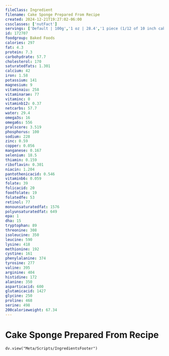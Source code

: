 ```yaml
---
fileClass: Ingredient
filename: Cake Sponge Prepared From Recipe
created: 2024-12-21T19:27:02-06:00
cssclasses: ['nutFact']
servings: ['Default | 100g','1 oz | 28.4','1 piece (1/12 of 10 inch cake) | 63']
id: 172707
foodgroup: Baked Foods
calories: 297
fat: 4.3
protein: 7.3
carbohydrate: 57.7
cholesterol: 170
saturatedfats: 1.301
calcium: 42
iron: 1.58
potassium: 141
magnesium: 9
vitaminaiu: 258
vitaminarae: 77
vitaminc: 0
vitaminb12: 0.37
netcarbs: 57.7
water: 29.4
omega3s: 16
omega6s: 556
pralscore: 3.519
phosphorus: 100
sodium: 228
zinc: 0.59
copper: 0.056
manganese: 0.167
selenium: 18.5
thiamin: 0.159
riboflavin: 0.301
niacin: 1.204
pantothenicacid: 0.546
vitaminb6: 0.059
folate: 39
folicacid: 20
foodfolate: 19
folatedfe: 53
retinol: 77
monounsaturatedfat: 1576
polyunsaturatedfat: 649
epa: 1
dha: 15
tryptophan: 89
threonine: 308
isoleucine: 350
leucine: 590
lysine: 418
methionine: 192
cystine: 161
phenylalanine: 374
tyrosine: 277
valine: 395
arginine: 404
histidine: 172
alanine: 350
asparticacid: 600
glutamicacid: 1427
glycine: 250
proline: 468
serine: 498
200calorieweight: 67.34
---
```


# Cake Sponge Prepared From Recipe

```dataviewjs
dv.view("Meta/Scripts/IngredientsFooter")
```